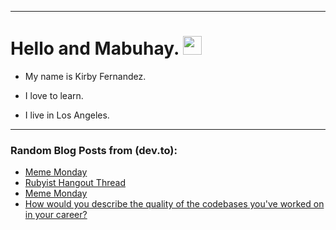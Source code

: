 
<img src="https://komarev.com/ghpvc/?username=kirbygit&style=flat-square&color=blue" alt=""/>

---
<h1>
  Hello and Mabuhay.
  <img src="https://media.giphy.com/media/hvRJCLFzcasrR4ia7z/giphy.gif" width="30px"/>
</h1>

- My name is Kirby Fernandez.

- I love to learn.

- I live in Los Angeles.

---

### Random Blog Posts from (dev.to):
<!-- BLOG-POST-LIST:START -->
- [Meme Monday](https://dev.to/ben/meme-monday-1hjc)
- [Rubyist Hangout Thread](https://dev.to/ben/rubyist-hangout-thread-5gmo)
- [Meme Monday](https://dev.to/ben/meme-3opp)
- [How would you describe the quality of the codebases you&#39;ve worked on in your career?](https://dev.to/ben/how-would-you-describe-the-quality-of-the-codebases-youve-worked-on-in-your-career-3fdl)
<!-- BLOG-POST-LIST:END -->

